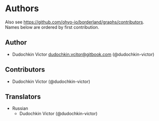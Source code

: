 Authors
=======

Also see https://github.com/ohyo-io/borderland/graphs/contributors.
Names below are ordered by first contribution.

Author
------

- Dudochkin Victor <dudochkin.vcitor@gitbook.com> (@dudochkin-victor)

Contributors
------------

- Dudochkin Victor (@dudochkin-victor)

Translators
------------

- Russian
    - Dudochkin Victor (@dudochkin-victor)
